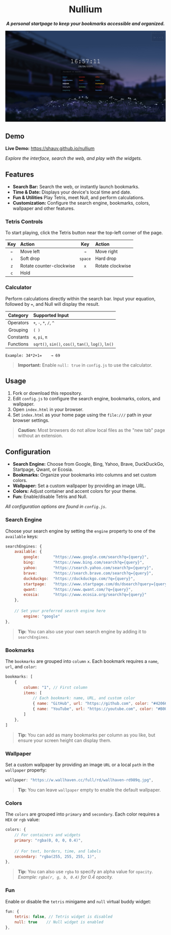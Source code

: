<div align="center">

# Nullium

***A personal startpage to keep your bookmarks accessible and organized.***

</div>

![Screenshot of Nullium startpage](assets/screenshot.jpeg)

## Demo
**Live Demo:** https://shauv.github.io/nullium

*Explore the interface, search the web, and play with the widgets.*

## Features
- **Search Bar:** Search the web, or instantly launch bookmarks.
- **Time & Date:** Displays your device's local time and date.
- **Fun & Utilities** Play Tetris, meet Null, and perform calculations.
- **Customization:** Configure the search engine, bookmarks, colors, wallpaper and other features.

### Tetris Controls
To start playing, click the Tetris button near the top-left corner of the page.

|   Key    | Action                      |   Key    | Action                         |
|:--------:|:----------------------------|:--------:|:-------------------------------|
| `←`      | Move left                   | `→`      | Move right                     |
| `↓`      | Soft drop                   | `space`  | Hard drop                      |
| `z`      | Rotate counter-clockwise    | `x`      | Rotate clockwise               |
| `c`      | Hold                        |          |                                |

### Calculator

Perform calculations directly within the search bar. Input your equation, followed by `=`, and Null will display the result.

| Category    | Supported Input                                      |
|:-----------:|:-----------------------------------------------------|
| Operators   | `+`, `-`, `*`, `/`, `^`                              |
| Grouping    | `( )`                                                |
| Constants   | `e`, `pi`, `π`                                       |
| Functions   | `sqrt()`, `sin()`, `cos()`, `tan()`, `log()`, `ln()` |

```text
Example: 34*2+1=    → 69
```

> **Important:** Enable `null: true` in `config.js` to use the calculator.

## Usage
1. Fork or download this repository.
2. Edit `config.js` to configure the search engine, bookmarks, colors, and wallpaper.
3. Open `index.html` in your browser.
4. Set `index.html` as your home page using the `file:///` path in your browser settings.

> **Caution:** Most browsers do not allow local files as the "new tab" page without an extension.

## Configuration
- **Search Engine:** Choose from Google, Bing, Yahoo, Brave, DuckDuckGo, Startpage, Qwant, or Ecosia.
- **Bookmarks:** Organize your bookmarks into columns and set custom colors.
- **Wallpaper:** Set a custom wallpaper by providing an image URL.
- **Colors:** Adjust container and accent colors for your theme.
- **Fun:** Enable/disable Tetris and Null.

*All configuration options are found in `config.js`*.

### Search Engine
Choose your search engine by setting the `engine` property to one of the `available` keys:

```javascript
searchEngines: {
    available: {
        google:      "https://www.google.com/search?q={query}",
        bing:        "https://www.bing.com/search?q={query}",
        yahoo:       "https://search.yahoo.com/search?p={query}",
        brave:       "https://search.brave.com/search?q={query}",
        duckduckgo:  "https://duckduckgo.com/?q={query}",
        startpage:   "https://www.startpage.com/do/dsearch?query={query}",
        qwant:       "https://www.qwant.com/?q={query}",
        ecosia:      "https://www.ecosia.org/search?q={query}"
    },

    // Set your preferred search engine here
        engine: "google"
},
```
> **Tip:** You can also use your own search engine by adding it to `searchEngines`.

### Bookmarks
The `bookmarks` are grouped into `column` `x`. Each bookmark requires a `name`, `url`, and `color`:  

```javascript
bookmarks: [
    {
        column: "1", // First column
        items: [
            // Each bookmark: name, URL, and custom color
            { name: "GitHub", url: "https://github.com", color: "#420666" },
            { name: "YouTube", url: "https://youtube.com", color: "#B00B69" }
        ]
    },
]
```
> **Tip:** You can add as many bookmarks per column as you like, but ensure your screen height can display them.

### Wallpaper
Set a custom wallpaper by providing an image `URL` or a local `path` in the `wallpaper` property:

```javascript
wallpaper: "https://w.wallhaven.cc/full/rd/wallhaven-rd989q.jpg",
```
> **Tip:** You can leave `wallpaper` empty to enable the default wallpaper.

### Colors
The `colors` are grouped into `primary` and `secondary`. Each color requires a `HEX` or `rgb` value: 
```javascript
colors: {
    // For containers and widgets
    primary: "rgba(0, 0, 0, 0.4)",

    // For text, borders, time, and labels
    secondary: "rgba(255, 255, 255, 1)",
},
```
> **Tip:** You can also use `rgba` to specify an alpha value for `opacity`.  
*Example: `rgba(r, g, b, 0.4)` for 0.4 opacity.*

### Fun
Enable or disable the `tetris` minigame and `null` virtual buddy widget:
```javascript
fun: {
    tetris: false, // Tetris widget is disabled
    null: true    // Null widget is enabled
},
```